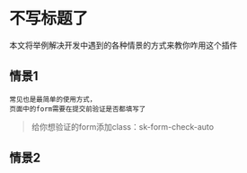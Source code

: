 
# 不写标题了

本文将举例解决开发中遇到的各种情景的方式来教你咋用这个插件

## 情景1

    常见也是最简单的使用方式，
    页面中的form需要在提交前验证是否都填写了
    
>  给你想验证的form添加class：sk-form-check-auto 


## 情景2

>